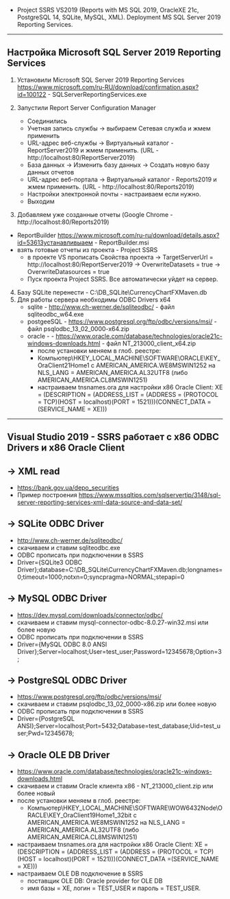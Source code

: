 - Project SSRS VS2019 (Reports with MS SQL 2019, OracleXE 21c, PostgreSQL 14, SQLite, MySQL, XML).
Deployment MS SQL Server 2019 Reporting Services.

----------------------------------------------------------------------------
Настройка Microsoft SQL Server 2019 Reporting Services
----------------------------------------------------------------------------
1) Установили Microsoft SQL Server 2019 Reporting Services
   https://www.microsoft.com/ru-RU/download/confirmation.aspx?id=100122 - SQLServerReportingServices.exe
2) Запустили Report Server Configuration Manager
   - Соединились
   - Учетная запись службы -> выбираем Сетевая служба и жмем применить
   - URL-адрес веб-службы -> Виртуальный каталог - ReportServer2019 и жмем применить. (URL - http://localhost:80/ReportServer2019)
   - База данных -> Изменить базу данных -> Создать новую базу данных отчетов
   - URL-адрес веб-портала -> Виртуальный каталог - Reports2019 и жмем применить. (URL - http://localhost:80/Reports2019)
   - Настройки электронной почты - настраиваем если нужно.
   - Выходим

 3) Добавляем уже созданные отчеты (Google Chrome - http://localhost:80/Reports2019)
   - ReportBuilder
     https://www.microsoft.com/ru-ru/download/details.aspx?id=53613устанавливыаем - ReportBuilder.msi
   - взять готовые отчеты из проекта - Project SSRS
     - в проекте VS прописать Свойства проекта
       -> TargetServerUrl = http://localhost:80/ReportServer2019
       -> OverwriteDatasets = true
       -> OverwriteDatasources = true
     - Пуск проекта Project SSRS. Все автоматически уйдет на сервер.

  4) Базу SQLite перенести - C:\\DB_SQLite\\CurrencyChartFXMaven.db
  5) Для работы сервера необходимы ODBC Drivers x64
     - sqlite - http://www.ch-werner.de/sqliteodbc/  - файл sqliteodbc_w64.exe
     - postgeeSQL - https://www.postgresql.org/ftp/odbc/versions/msi/ - файл psqlodbc_13_02_0000-x64.zip
     - oracle - - https://www.oracle.com/database/technologies/oracle21c-windows-downloads.html - файл NT_213000_client_x64.zip
        - после установки меняем в глоб. реестре:
        - Компьютер\HKEY_LOCAL_MACHINE\SOFTWARE\ORACLE\KEY_OraClient21Home1 c AMERICAN_AMERICA.WE8MSWIN1252
          на NLS_LANG = AMERICAN_AMERICA.AL32UTF8 (либо AMERICAN_AMERICA.CL8MSWIN1251)
        - настраиваем tnsnames.ora для настройки x86 Oracle Client:
          XE = (DESCRIPTION = (ADDRESS_LIST = (ADDRESS = (PROTOCOL = TCP)(HOST = localhost)(PORT = 1521)))(CONNECT_DATA =(SERVICE_NAME = XE)))

----------------------------------------------------------------------------
Visual Studio 2019 - SSRS работает с x86 ODBC Drivers и x86 Oracle Client
----------------------------------------------------------------------------

-> XML read
------------------------------------------------------
- https://bank.gov.ua/depo_securities
- Пример построения https://www.mssqltips.com/sqlservertip/3148/sql-server-reporting-services-xml-data-source-and-data-set/

-> SQLite ODBC Driver
------------------------------------------------------
- http://www.ch-werner.de/sqliteodbc/
- скачиваем и ставим sqliteodbc.exe
- ODBC прописать при подключении в SSRS
- Driver={SQLite3 ODBC Driver};database=C:\\DB_SQLite\\CurrencyChartFXMaven.db;longnames=0;timeout=1000;notxn=0;syncpragma=NORMAL;stepapi=0

-> MySQL ODBC Driver
------------------------------------------------------
- https://dev.mysql.com/downloads/connector/odbc/
- скачиваем и ставим mysql-connector-odbc-8.0.27-win32.msi или более новую
- ODBC прописать при подключении в SSRS
- Driver={MySQL ODBC 8.0 ANSI Driver};Server=localhost;User=test_user;Password=12345678;Option=3;

-> PostgreSQL ODBC Driver
------------------------------------------------------
- https://www.postgresql.org/ftp/odbc/versions/msi/
- скачиваем и ставим psqlodbc_13_02_0000-x86.zip или более новую
- ODBC прописать при подключении в SSRS
- Driver={PostgreSQL ANSI};Server=localhost;Port=5432;Database=test_database;Uid=test_user;Pwd=12345678;

-> Oracle OLE DB Driver
------------------------------------------------------
- https://www.oracle.com/database/technologies/oracle21c-windows-downloads.html
- скачиваем и ставим Oracle клиента x86 - NT_213000_client.zip или более новый
- после установки меняем в глоб. реестре:
  - Компьютер\HKEY_LOCAL_MACHINE\SOFTWARE\WOW6432Node\ORACLE\KEY_OraClient19Home1_32bit c AMERICAN_AMERICA.WE8MSWIN1252
    на NLS_LANG = AMERICAN_AMERICA.AL32UTF8 (либо AMERICAN_AMERICA.CL8MSWIN1251)
- настраиваем tnsnames.ora для настройки x86 Oracle Client:
    XE = (DESCRIPTION = (ADDRESS_LIST = (ADDRESS = (PROTOCOL = TCP)(HOST = localhost)(PORT = 1521)))(CONNECT_DATA =(SERVICE_NAME = XE)))
- настраиваем OLE DB подключение в SSRS
  - поставщик OLE DB: Oracle provider for OLE DB
  - имя базы = XE, логин = TEST_USER и пароль = TEST_USER.